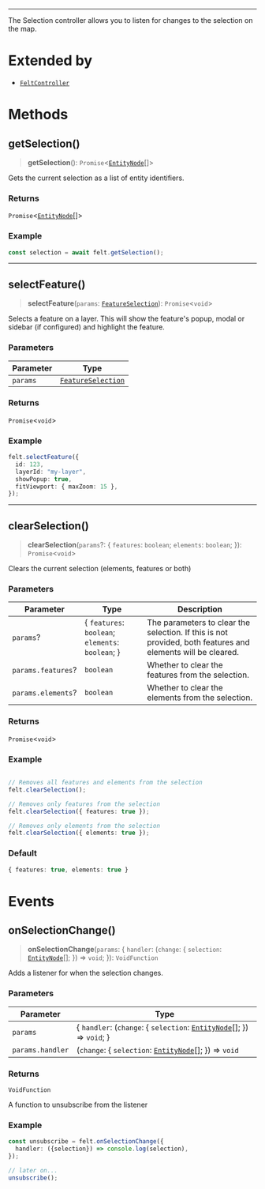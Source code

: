 ***

The Selection controller allows you to listen for changes to the selection on the map.

# Extended by

* [`FeltController`](../Main/FeltController.md)

# Methods

## getSelection()

> **getSelection**(): `Promise`\<[`EntityNode`](EntityNode.md)\[]>

Gets the current selection as a list of entity identifiers.

### Returns

`Promise`\<[`EntityNode`](EntityNode.md)\[]>

### Example

```typescript
const selection = await felt.getSelection();
```

***

## selectFeature()

> **selectFeature**(`params`: [`FeatureSelection`](FeatureSelection.md)): `Promise`\<`void`>

Selects a feature on a layer. This will show the feature's popup, modal or
sidebar (if configured) and highlight the feature.

### Parameters

| Parameter | Type                                      |
| --------- | ----------------------------------------- |
| `params`  | [`FeatureSelection`](FeatureSelection.md) |

### Returns

`Promise`\<`void`>

### Example

```typescript
felt.selectFeature({
  id: 123,
  layerId: "my-layer",
  showPopup: true,
  fitViewport: { maxZoom: 15 },
});
```

***

## clearSelection()

> **clearSelection**(`params`?: \{ `features`: `boolean`; `elements`: `boolean`; }): `Promise`\<`void`>

Clears the current selection (elements, features or both)

### Parameters

| Parameter          | Type                                               | Description                                                                                                 |
| ------------------ | -------------------------------------------------- | ----------------------------------------------------------------------------------------------------------- |
| `params`?          | \{ `features`: `boolean`; `elements`: `boolean`; } | The parameters to clear the selection. If this is not provided, both features and elements will be cleared. |
| `params.features`? | `boolean`                                          | Whether to clear the features from the selection.                                                           |
| `params.elements`? | `boolean`                                          | Whether to clear the elements from the selection.                                                           |

### Returns

`Promise`\<`void`>

### Example

```typescript

// Removes all features and elements from the selection
felt.clearSelection();

// Removes only features from the selection
felt.clearSelection({ features: true });

// Removes only elements from the selection
felt.clearSelection({ elements: true });
```

### Default

```typescript
{ features: true, elements: true }
```

# Events

## onSelectionChange()

> **onSelectionChange**(`params`: \{ `handler`: (`change`: \{ `selection`: [`EntityNode`](EntityNode.md)\[]; }) => `void`; }): `VoidFunction`

Adds a listener for when the selection changes.

### Parameters

| Parameter        | Type                                                                                       |
| ---------------- | ------------------------------------------------------------------------------------------ |
| `params`         | \{ `handler`: (`change`: \{ `selection`: [`EntityNode`](EntityNode.md)\[]; }) => `void`; } |
| `params.handler` | (`change`: \{ `selection`: [`EntityNode`](EntityNode.md)\[]; }) => `void`                  |

### Returns

`VoidFunction`

A function to unsubscribe from the listener

### Example

```typescript
const unsubscribe = felt.onSelectionChange({
  handler: ({selection}) => console.log(selection),
});

// later on...
unsubscribe();
```
